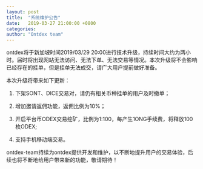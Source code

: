 ```yaml
---
layout: post
title:  "系统维护公告"
date:   2019-03-27 21:00:00 +0800
categories: 
author: "Ontdex team"
---
```


ontdex将于新加坡时间2019/03/29 20:00进行技术升级，持续时间大约为两小时。届时将出现网站无法访问、无法下单、无法交易等情况。本次升级将不会影响已经存在的挂单，但是挂单无法成交，请广大用户提前做好准备。

本次升级将带来如下更新：

1. 下架SONT、DICE交易对，请仍有相关币种挂单的用户及时撤单；

2. 增加邀请返佣功能，返佣比例为10%；

3. 开启平台币ODEX交易挖矿，比例为1:100，每产生1ONG手续费，将释放100枚ODEX;

4. 支持手机移动端交易。

ontdex-team持续为ontdex提供开发和维护，以不断地提升用户的交易体验，后续也将不断地给用户带来新的功能，敬请期待！